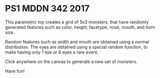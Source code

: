 # PS1 MDDN 342 2017

This parametric toy creates a grid of 5x3 monsters,
that have randomly generated features such as color, height, facetype, nose,
mouth, and horn size.

Random features such as width and mouth are obtained using a normal distribution.
The eyes are obtained using a special random function, to make having only 1 eye or
6 eyes a rare event.

Click anywhere on the canvas to generate a new set of monsters.

Have fun!
